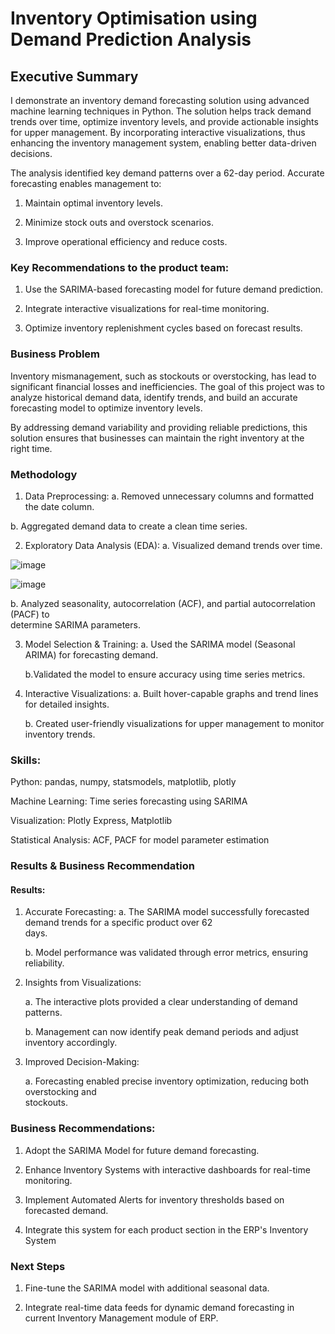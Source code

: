 # Inventory Optimisation using Demand Prediction Analysis

## Executive Summary

I demonstrate an inventory demand forecasting solution using advanced machine learning techniques in Python. The solution helps track demand trends over time, optimize inventory levels, and provide actionable insights for upper management. By incorporating interactive visualizations, thus enhancing the inventory management system, enabling better data-driven decisions.

The analysis identified key demand patterns over a 62-day period. Accurate forecasting enables management to:

1. Maintain optimal inventory levels.

2. Minimize stock outs and overstock scenarios.

3. Improve operational efficiency and reduce costs.

### Key Recommendations to the product team:

1. Use the SARIMA-based forecasting model for future demand prediction.

2. Integrate interactive visualizations for real-time monitoring.

3. Optimize inventory replenishment cycles based on forecast results.

### Business Problem

Inventory mismanagement, such as stockouts or overstocking, has lead to significant financial losses and inefficiencies. The goal of this project was to analyze historical demand data, identify trends, and build an accurate forecasting model to optimize inventory levels.

By addressing demand variability and providing reliable predictions, this solution ensures that businesses can maintain the right inventory at the right time.

### Methodology

1. Data Preprocessing: 
  a. Removed unnecessary columns and formatted the date column.

  b. Aggregated demand data to create a clean time series.

2. Exploratory Data Analysis (EDA):
  a. Visualized demand trends over time.

![image](https://github.com/user-attachments/assets/2a396c18-3f44-45a9-b7a6-e33a7be972f6)

![image](https://github.com/user-attachments/assets/3acfa93b-c1c0-41fd-9974-b819f54c590c)

  b. Analyzed seasonality, autocorrelation (ACF), and partial autocorrelation (PACF) to   
     determine SARIMA parameters.

3. Model Selection & Training:
   a. Used the SARIMA model (Seasonal ARIMA) for forecasting demand.

   b.Validated the model to ensure accuracy using time series metrics.

4. Interactive Visualizations:
   a. Built hover-capable graphs and trend lines for detailed insights.

   b. Created user-friendly visualizations for upper management to monitor inventory trends.

### Skills:

Python: pandas, numpy, statsmodels, matplotlib, plotly

Machine Learning: Time series forecasting using SARIMA

Visualization: Plotly Express, Matplotlib

Statistical Analysis: ACF, PACF for model parameter estimation

### Results & Business Recommendation

#### Results:

1. Accurate Forecasting:
   a. The SARIMA model successfully forecasted demand trends for a specific product over 62  
      days.

   b. Model performance was validated through error metrics, ensuring reliability.

2. Insights from Visualizations:

   a. The interactive plots provided a clear understanding of demand patterns.

   b. Management can now identify peak demand periods and adjust inventory accordingly.

3. Improved Decision-Making:

   a. Forecasting enabled precise inventory optimization, reducing both overstocking and  
      stockouts.

### Business Recommendations:

1. Adopt the SARIMA Model for future demand forecasting.

2. Enhance Inventory Systems with interactive dashboards for real-time monitoring.

3. Implement Automated Alerts for inventory thresholds based on forecasted demand.

4. Integrate this system for each product section in the ERP's Inventory System

### Next Steps

1. Fine-tune the SARIMA model with additional seasonal data.

2. Integrate real-time data feeds for dynamic demand forecasting in current Inventory Management module of ERP.


